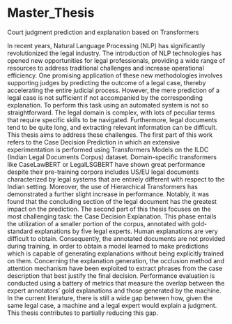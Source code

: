 # Master_Thesis
Court judgment prediction and explanation based on Transformers

In recent years, Natural Language Processing (NLP) has significantly revolutionized the legal industry. The introduction of NLP technologies has opened new opportunities for legal professionals, providing a wide range of resources to address traditional challenges and increase operational efficiency. One promising application of these new methodologies involves supporting judges by predicting the outcome of a legal case, thereby accelerating the entire judicial process. However, the mere prediction of a legal case is not sufficient if not accompanied by the corresponding explanation. To perform this task using an automated system is not so straightforward. The legal domain is complex, with lots of peculiar terms that require specific skills to be navigated. Furthermore, legal documents tend to be quite long, and extracting relevant information can be difficult. This thesis aims to address these challenges. The first part of this work refers to the Case Decision Prediction in which an extensive experimentation is performed using Transformers Models on the ILDC (Indian Legal Documents Corpus) dataset. Domain-specific transformers like CaseLawBERT or LegalLSGBERT have shown great performance despite their pre-training corpora includes US/EU legal documents characterized by legal systems that are entirely different with respect to the Indian setting. Moreover, the use of Hierarchical Transformers has demonstrated a further slight increase in performance. Notably, it was found that the concluding section of the legal document has the greatest impact on the prediction. The second part of this thesis focuses on the most challenging task: the Case Decision Explanation. This phase entails the utilization of a smaller portion of the corpus, annotated with gold-standard explanations by five legal experts. Human explanations are very difficult to obtain. Consequently, the annotated documents are not provided during training, in order to obtain a model learned to make predictions which is capable of generating explanations without being explicitly trained on them. Concerning the explanation generation, the occlusion method and attention mechanism have been exploited to extract phrases from the case description that best justify the final decision. Performance evaluation is conducted using a battery of metrics that measure the overlap between the expert annotators’ gold explanations and those generated by the machine. In the current literature, there is still a wide gap between how, given the same legal case, a machine and a legal expert would explain a judgment. This thesis contributes to partially reducing this gap.

